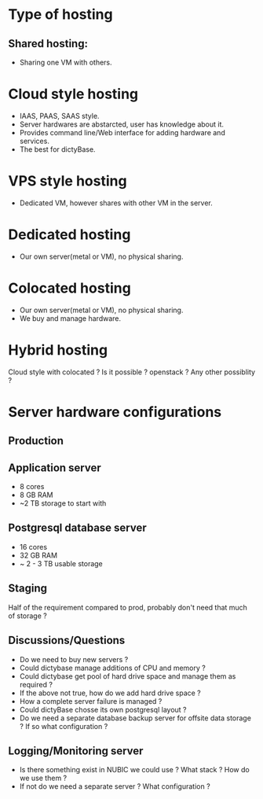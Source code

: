 # Type of hosting
## Shared hosting: 
* Sharing one VM with others.

# Cloud style hosting
* IAAS, PAAS, SAAS style.
* Server hardwares are abstarcted, user has knowledge about it.
* Provides command line/Web interface for adding hardware and services.
* The best for dictyBase.

# VPS style hosting
* Dedicated VM, however shares with other VM in the server.

# Dedicated hosting
* Our own server(metal or VM), no physical sharing.

# Colocated hosting
* Our own server(metal or VM), no physical sharing.
* We buy and manage hardware.

# Hybrid hosting
Cloud style with colocated ? Is it possible ? openstack ?
Any other possiblity ?


# Server hardware configurations

## Production
## Application server
* 8 cores
* 8 GB RAM
* ~2 TB storage to start with

## Postgresql database server
* 16 cores 
* 32 GB RAM
* ~ 2 - 3 TB usable storage

## Staging
Half of the requirement compared to prod, probably don't need that much of storage ?

## Discussions/Questions
* Do we need to buy new servers ?
* Could dictybase manage additions of CPU and memory ?
* Could dictybase get pool of hard drive space and manage them as required ?
* If the above not true, how do we add hard drive space ?
* How a complete server failure is managed ?
* Could dictyBase chosse its own postgresql layout ?
* Do we need a separate database backup server for offsite data storage ? If so what configuration ?

## Logging/Monitoring server
* Is there something exist in NUBIC we could use ?
    What stack ? How do we use them ?
* If not do we need a separate server ? What configuration ?
